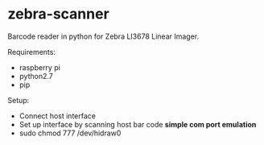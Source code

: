 # zebra-scanner

Barcode reader in python for Zebra LI3678 Linear Imager.

Requirements:
- raspberry pi
- python2.7
- pip

Setup:
- Connect host interface
- Set up interface by scanning host bar code **simple com port emulation**
- sudo chmod 777 /dev/hidraw0
